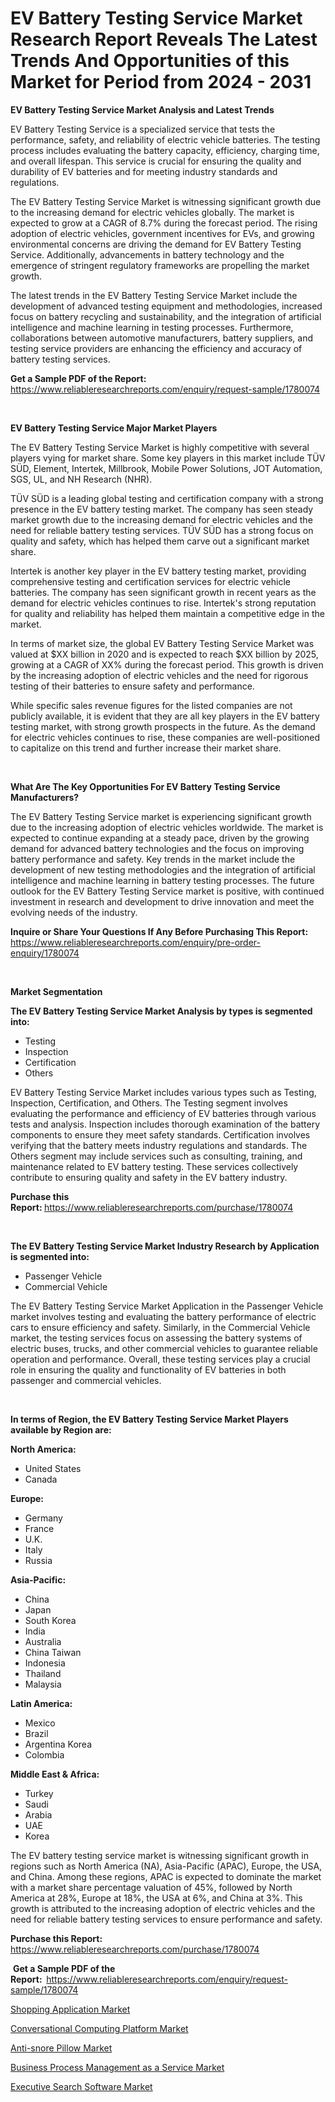 <p><h1>EV Battery Testing Service Market Research Report Reveals The Latest Trends And Opportunities of this Market for Period from 2024 - 2031</h1></p><p><strong>EV Battery Testing Service Market Analysis and Latest Trends</strong></p>
<p><p>EV Battery Testing Service is a specialized service that tests the performance, safety, and reliability of electric vehicle batteries. The testing process includes evaluating the battery capacity, efficiency, charging time, and overall lifespan. This service is crucial for ensuring the quality and durability of EV batteries and for meeting industry standards and regulations.</p><p>The EV Battery Testing Service Market is witnessing significant growth due to the increasing demand for electric vehicles globally. The market is expected to grow at a CAGR of 8.7% during the forecast period. The rising adoption of electric vehicles, government incentives for EVs, and growing environmental concerns are driving the demand for EV Battery Testing Service. Additionally, advancements in battery technology and the emergence of stringent regulatory frameworks are propelling the market growth.</p><p>The latest trends in the EV Battery Testing Service Market include the development of advanced testing equipment and methodologies, increased focus on battery recycling and sustainability, and the integration of artificial intelligence and machine learning in testing processes. Furthermore, collaborations between automotive manufacturers, battery suppliers, and testing service providers are enhancing the efficiency and accuracy of battery testing services.</p></p>
<p><strong>Get a Sample PDF of the Report:&nbsp;</strong> <a href="https://www.reliableresearchreports.com/enquiry/request-sample/1780074">https://www.reliableresearchreports.com/enquiry/request-sample/1780074</a></p>
<p>&nbsp;</p>
<p><strong>EV Battery Testing Service Major Market Players</strong></p>
<p><p>The EV Battery Testing Service Market is highly competitive with several players vying for market share. Some key players in this market include TÜV SÜD, Element, Intertek, Millbrook, Mobile Power Solutions, JOT Automation, SGS, UL, and NH Research (NHR).</p><p>TÜV SÜD is a leading global testing and certification company with a strong presence in the EV battery testing market. The company has seen steady market growth due to the increasing demand for electric vehicles and the need for reliable battery testing services. TÜV SÜD has a strong focus on quality and safety, which has helped them carve out a significant market share.</p><p>Intertek is another key player in the EV battery testing market, providing comprehensive testing and certification services for electric vehicle batteries. The company has seen significant growth in recent years as the demand for electric vehicles continues to rise. Intertek's strong reputation for quality and reliability has helped them maintain a competitive edge in the market.</p><p>In terms of market size, the global EV Battery Testing Service Market was valued at $XX billion in 2020 and is expected to reach $XX billion by 2025, growing at a CAGR of XX% during the forecast period. This growth is driven by the increasing adoption of electric vehicles and the need for rigorous testing of their batteries to ensure safety and performance.</p><p>While specific sales revenue figures for the listed companies are not publicly available, it is evident that they are all key players in the EV battery testing market, with strong growth prospects in the future. As the demand for electric vehicles continues to rise, these companies are well-positioned to capitalize on this trend and further increase their market share.</p></p>
<p>&nbsp;</p>
<p><strong>What Are The Key Opportunities For EV Battery Testing Service Manufacturers?</strong></p>
<p><p>The EV Battery Testing Service market is experiencing significant growth due to the increasing adoption of electric vehicles worldwide. The market is expected to continue expanding at a steady pace, driven by the growing demand for advanced battery technologies and the focus on improving battery performance and safety. Key trends in the market include the development of new testing methodologies and the integration of artificial intelligence and machine learning in battery testing processes. The future outlook for the EV Battery Testing Service market is positive, with continued investment in research and development to drive innovation and meet the evolving needs of the industry.</p></p>
<p><strong>Inquire or Share Your Questions If Any Before Purchasing This Report:</strong> <a href="https://www.reliableresearchreports.com/enquiry/pre-order-enquiry/1780074">https://www.reliableresearchreports.com/enquiry/pre-order-enquiry/1780074</a></p>
<p>&nbsp;</p>
<p><strong>Market Segmentation</strong></p>
<p><strong>The EV Battery Testing Service Market Analysis by types is segmented into:</strong></p>
<p><ul><li>Testing</li><li>Inspection</li><li>Certification</li><li>Others</li></ul></p>
<p><p>EV Battery Testing Service Market includes various types such as Testing, Inspection, Certification, and Others. The Testing segment involves evaluating the performance and efficiency of EV batteries through various tests and analysis. Inspection includes thorough examination of the battery components to ensure they meet safety standards. Certification involves verifying that the battery meets industry regulations and standards. The Others segment may include services such as consulting, training, and maintenance related to EV battery testing. These services collectively contribute to ensuring quality and safety in the EV battery industry.</p></p>
<p><strong>Purchase this Report:&nbsp;</strong><a href="https://www.reliableresearchreports.com/purchase/1780074">https://www.reliableresearchreports.com/purchase/1780074</a></p>
<p>&nbsp;</p>
<p><strong>The EV Battery Testing Service Market Industry Research by Application is segmented into:</strong></p>
<p><ul><li>Passenger Vehicle</li><li>Commercial Vehicle</li></ul></p>
<p><p>The EV Battery Testing Service Market Application in the Passenger Vehicle market involves testing and evaluating the battery performance of electric cars to ensure efficiency and safety. Similarly, in the Commercial Vehicle market, the testing services focus on assessing the battery systems of electric buses, trucks, and other commercial vehicles to guarantee reliable operation and performance. Overall, these testing services play a crucial role in ensuring the quality and functionality of EV batteries in both passenger and commercial vehicles.</p></p>
<p>&nbsp;</p>
<p><strong>In terms of Region, the EV Battery Testing Service Market Players available by Region are:</strong></p>
<p>
    <p> <strong> North America: </strong>
        <ul>
            <li>United States</li>
            <li>Canada</li>
        </ul>
        </p> 
    <p> <strong> Europe: </strong>
        <ul>
            <li>Germany</li>
            <li>France</li>
            <li>U.K.</li>
            <li>Italy</li>
            <li>Russia</li>
        </ul>
        </p> 
    <p> <strong> Asia-Pacific: </strong>
        <ul>
            <li>China</li>
            <li>Japan</li>
            <li>South Korea</li>
            <li>India</li>
            <li>Australia</li>
            <li>China Taiwan</li>
            <li>Indonesia</li>
            <li>Thailand</li>
            <li>Malaysia</li>
        </ul>
        </p> 
    <p> <strong> Latin America: </strong>
        <ul>
            <li>Mexico</li>
            <li>Brazil</li>
            <li>Argentina Korea</li>
            <li>Colombia</li>
        </ul>
        </p> 
    <p> <strong> Middle East & Africa: </strong>
        <ul>
            <li>Turkey</li>
            <li>Saudi</li>
            <li>Arabia</li>
            <li>UAE</li>
            <li>Korea</li>
        </ul>
    </p>
    </p>
<p><p>The EV battery testing service market is witnessing significant growth in regions such as North America (NA), Asia-Pacific (APAC), Europe, the USA, and China. Among these regions, APAC is expected to dominate the market with a market share percentage valuation of 45%, followed by North America at 28%, Europe at 18%, the USA at 6%, and China at 3%. This growth is attributed to the increasing adoption of electric vehicles and the need for reliable battery testing services to ensure performance and safety.</p></p>
<p><strong>Purchase this Report: </strong><a href="https://www.reliableresearchreports.com/purchase/1780074">https://www.reliableresearchreports.com/purchase/1780074</a></p>
<p>&nbsp;<strong>Get a Sample PDF of the Report:&nbsp;&nbsp;</strong><a href="https://www.reliableresearchreports.com/enquiry/request-sample/1780074">https://www.reliableresearchreports.com/enquiry/request-sample/1780074</a></p>
<p><strong></strong></p>
<p><p><a href="https://medium.com/@norvalolson/shopping-application-market-furnishes-information-on-market-share-market-trends-and-market-growth-8f815e53d764">Shopping Application Market</a></p><p><a href="https://medium.com/@queenlittle95/conversational-computing-platform-market-outlook-industry-overview-and-forecast-2024-to-2031-74065aaf63e4">Conversational Computing Platform Market</a></p><p><a href="https://github.com/danielneavesallisons03mba/Market-Research-Report-List-1/blob/main/anti-snore-pillow-market.md">Anti-snore Pillow Market</a></p><p><a href="https://medium.com/@queenlittle95/business-process-management-as-a-service-market-trends-and-market-analysis-forecasted-for-period-3b31dfb77571">Business Process Management as a Service Market</a></p><p><a href="https://medium.com/@williammann19/decoding-executive-search-software-market-metrics-market-share-trends-and-growth-patterns-42c2f158bec5">Executive Search Software Market</a></p></p>